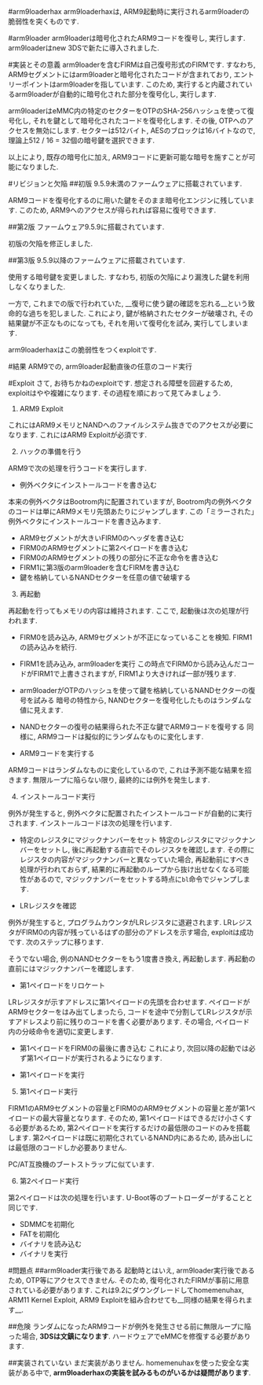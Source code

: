 #arm9loaderhax
arm9loaderhaxは, ARM9起動時に実行されるarm9loaderの脆弱性を突くものです.

#arm9loader
arm9loaderは暗号化されたARM9コードを復号し, 実行します.
arm9loaderはnew 3DSで新たに導入されました.

#実装とその意義
arm9loaderを含むFIRMは自己復号形式のFIRMです. すなわち,
ARM9セグメントにはarm9loaderと暗号化されたコードが含まれており,
エントリーポイントはarm9loaderを指しています. このため,
実行すると内蔵されているarm9loaderが自動的に暗号化された部分を復号化し, 実行します.

arm9loaderはeMMC内の特定のセクターをOTPのSHA-256ハッシュを使って復号化し,
それを鍵として暗号化されたコードを復号化します. その後, OTPへのアクセスを無効にします.
セクターは512バイト, AESのブロックは16バイトなので,
理論上512 / 16 = 32個の暗号鍵を選択できます.

以上により, 既存の暗号化に加え, ARM9コードに更新可能な暗号を施すことが可能になりました.

#リビジョンと欠陥
##初版
9.5.9未満のファームウェアに搭載されています.

ARM9コードを復号化するのに用いた鍵をそのまま暗号化エンジンに残しています.
このため, ARM9へのアクセスが得られれば容易に復号できます.

##第2版
ファームウェア9.5.9に搭載されています.

初版の欠陥を修正しました.

##第3版
9.5.9以降のファームウェアに搭載されています.

使用する暗号鍵を変更しました. すなわち, 初版の欠陥により漏洩した鍵を利用しなくなりました.

一方で, これまでの版で行われていた, __復号に使う鍵の確認を忘れる__という致命的な過ちを犯しました.
これにより, 鍵が格納されたセクターが破壊され, その結果鍵が不正なものになっても,
それを用いて復号化を試み, 実行してしまいます.

arm9loaderhaxはこの脆弱性をつくexploitです.

#結果
ARM9での, arm9loader起動直後の任意のコード実行

#Exploit
さて, お待ちかねのexploitです. 想定される障壁を回避するため, exploitはやや複雑になります.
その過程を順におって見てみましょう.

1. ARM9 Exploit

これにはARM9メモリとNANDへのファイルシステム抜きでのアクセスが必要になります.
これにはARM9 Exploitが必須です.

2. ハックの準備を行う

ARM9で次の処理を行うコードを実行します.

* 例外ベクタにインストールコードを書き込む

本来の例外ベクタはBootrom内に配置されていますが, Bootrom内の例外ベクタのコードは単にARM9メモリ先頭あたりにジャンプします.
この「ミラーされた」例外ベクタにインストールコードを書き込みます.

* ARM9セグメントが大きいFIRM0のヘッダを書き込む
* FIRM0のARM9セグメントに第2ペイロードを書き込む
* FIRM0のARM9セグメントの残りの部分に不正な命令を書き込む
* FIRM1に第3版のarm9loaderを含むFIRMを書き込む
* 鍵を格納しているNANDセクターを任意の値で破壊する

3. 再起動

再起動を行ってもメモリの内容は維持されます. ここで, 起動後は次の処理が行われます.

* FIRM0を読み込み, ARM9セグメントが不正になっていることを検知. FIRM1の読み込みを続行.

* FIRM1を読み込み, arm9loaderを実行
この時点でFIRM0から読み込んだコードがFIRM1で上書きされますが,
FIRM1より大きければ一部が残ります.

* arm9loaderがOTPのハッシュを使って鍵を格納しているNANDセクターの復号を試みる
暗号の特性から, NANDセクターを復号化したものはランダムな値に見えます.

* NANDセクターの復号の結果得られた不正な鍵でARM9コードを復号する
同様に, ARM9コードは擬似的にランダムなものに変化します.

* ARM9コードを実行する

ARM9コードはランダムなものに変化しているので, これは予測不能な結果を招きます.
無限ループに陥らない限り, 最終的には例外を発生します.

4. インストールコード実行

例外が発生すると, 例外ベクタに配置されたインストールコードが自動的に実行されます.
インストールコードは次の処理を行います.

* 特定のレジスタにマジックナンバーをセット
特定のレジスタにマジックナンバーをセットし, 後に再起動する直前でそのレジスタを確認します.
その際にレジスタの内容がマジックナンバーと異なっていた場合, 再起動前にすべき処理が行われておらず,
結果的に再起動のループから抜け出せなくなる可能性があるので,
マジックナンバーをセットする時点に`bl`命令でジャンプします.

* LRレジスタを確認

例外が発生すると, プログラムカウンタがLRレジスタに退避されます.
LRレジスタがFIRM0の内容が残っているはずの部分のアドレスを示す場合, exploitは成功です.
次のステップに移ります.

そうでない場合, 例のNANDセクターをもう1度書き換え, 再起動します.
再起動の直前にはマジックナンバーを確認します.

* 第1ペイロードをリロケート

LRレジスタが示すアドレスに第1ペイロードの先頭を合わせます. ペイロードがARM9セクターをはみ出てしまったら,
コードを途中で分割してLRレジスタが示すアドレスより前に残りのコードを書く必要があります.
その場合, ペイロード内の分岐命令を適切に変更します.

* 第1ペイロードをFIRM0の最後に書き込む
これにより, 次回以降の起動では必ず第1ペイロードが実行されるようになります.

* 第1ペイロードを実行

5. 第1ペイロード実行

FIRM1のARM9セグメントの容量とFIRM0のARM9セグメントの容量と差が第1ペイロードの最大容量となります.
そのため, 第1ペイロードはできるだけ小さくする必要があるため,
第2ペイロードを実行するだけの最低限のコードのみを搭載します.
第2ペイロードは既に初期化されているNAND内にあるため, 読み出しには最低限のコードしか必要ありません.

PC/AT互換機のブートストラップに似ています.

6. 第2ペイロード実行

第2ペイロードは次の処理を行います. U-Boot等のブートローダーがすることと同じです.

* SDMMCを初期化
* FATを初期化
* バイナリを読み込む
* バイナリを実行

#問題点
##arm9loader実行後である
起動時とはいえ, arm9loader実行後であるため, OTP等にアクセスできません.
そのため, 復号化されたFIRMが事前に用意されている必要があります.
これは9.2にダウングレードしてhomemenuhax, ARM11 Kernel Exploit,
ARM9 Exploitを組み合わせても__同様の結果を得られます__.

##危険
ランダムになったARM9コードが例外を発生させる前に無限ループに陥った場合, __3DSは文鎮になります__.
ハードウェアでeMMCを修復する必要があります.

##実装されていない
まだ実装がありません. homemenuhaxを使った安全な実装がある中で,
__arm9loaderhaxの実装を試みるものがいるかは疑問があります__.
